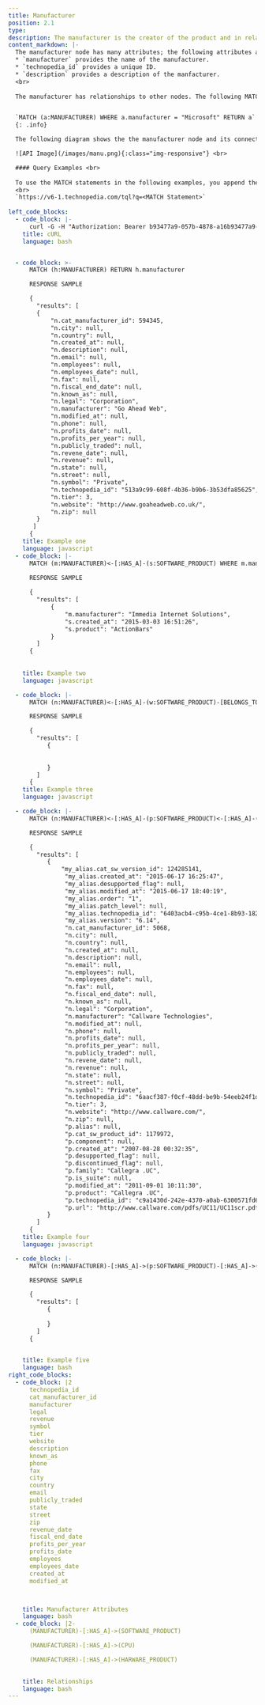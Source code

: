 ```yaml
---
title: Manufacturer
position: 2.1
type: 
description: The manufacturer is the creator of the product and in relationships the manufacturer is referred as `HAS_A`, for example, Microsoft is the manufacturer of, or it `HAS_A` a software product called Microsoft Word, and Adobe is the manufacturer of, or it `HAS_A` software product called Adobe Photoshop.
content_markdown: |-
  The manufacturer node has many attributes; the following attributes are popular attributes: 
  * `manufacturer` provides the name of the manufacturer.
  * `technopedia_id` provides a unique ID.
  * `description` provides a description of the manfacturer.
  <br>
 
  The manufacturer has relationships to other nodes. The following MATCH query returns information about the manufacturer called Microsoft. 


  `MATCH (a:MANUFACTURER) WHERE a.manufacturer = "Microsoft" RETURN a`
  {: .info}

  The following diagram shows the the manufacturer node and its connections to software, hardware, and CPU.

  ![API Image](/images/manu.png){:class="img-responsive"} <br>

  #### Query Examples <br>
    
  To use the MATCH statements in the following examples, you append the MATCH statement to the following tql endpoint and run a GET request from a API client or use cURL. <br>
  <br>
  `https://v6-1.technopedia.com/tql?q=<MATCH Statement>`
    
left_code_blocks:
  - code_block: |-
      curl -G -H "Authorization: Bearer b93477a9-057b-4878-a16b93477a9-057b-4878-a16f-d7f7d1f27a7af-d7f7d1f27a7a" "https://v6.technopedia.com/tql" --data-urlencode' "q=MATCH (h:MANUFACTURER) RETURN h.manufacturer"
    title: cURL 
    language: bash


  - code_block: >-
      MATCH (h:MANUFACTURER) RETURN h.manufacturer

      RESPONSE SAMPLE

      {
        "results": [
        {
            "n.cat_manufacturer_id": 594345,
            "n.city": null,
            "n.country": null,
            "n.created_at": null,
            "n.description": null,
            "n.email": null,
            "n.employees": null,
            "n.employees_date": null,
            "n.fax": null,
            "n.fiscal_end_date": null,
            "n.known_as": null,
            "n.legal": "Corporation",
            "n.manufacturer": "Go Ahead Web",
            "n.modified_at": null,
            "n.phone": null,
            "n.profits_date": null,
            "n.profits_per_year": null,
            "n.publicly_traded": null,
            "n.revene_date": null,
            "n.revenue": null,
            "n.state": null,
            "n.street": null,
            "n.symbol": "Private",
            "n.technopedia_id": "513a9c99-608f-4b36-b9b6-3b53dfa85625",
            "n.tier": 3,
            "n.website": "http://www.goaheadweb.co.uk/",
            "n.zip": null
        }
       ]
      {    
    title: Example one
    language: javascript
  - code_block: |-
      MATCH (m:MANUFACTURER)<-[:HAS_A]-(s:SOFTWARE_PRODUCT) WHERE m.manufacturer = "Immedia Internet Solutions" RETURN m.manufacturer, s.product, s.created_at
 
      RESPONSE SAMPLE

      {
        "results": [
            {
                "m.manufacturer": "Immedia Internet Solutions",
                "s.created_at": "2015-03-03 16:51:26",
                "s.product": "ActionBars"
            }
        ]
      {    
         
        
    title: Example two
    language: javascript

  - code_block: |-
      MATCH (n:MANUFACTURER)<-[:HAS_A]-(w:SOFTWARE_PRODUCT)-[BELONGS_TO]->(v:CATEGORY_2) RETURN n, w, v

      RESPONSE SAMPLE

      {
        "results": [
           {  
                
            
           }
        ]
      {    
    title: Example three
    language: javascript

  - code_block: |-
      MATCH (n:MANUFACTURER)<-[:HAS_A]-(p:SOFTWARE_PRODUCT)<-[:HAS_A]-(my_alias:SOFTWARE_VERSION) RETURN n, p, my_alias LIMIT 1

      RESPONSE SAMPLE

      {
        "results": [
           {   
               "my_alias.cat_sw_version_id": 124285141,
                "my_alias.created_at": "2015-06-17 16:25:47",
                "my_alias.desupported_flag": null,
                "my_alias.modified_at": "2015-06-17 18:40:19",
                "my_alias.order": "1",
                "my_alias.patch_level": null,
                "my_alias.technopedia_id": "6403acb4-c95b-4ce1-8b93-18218c66cc03",
                "my_alias.version": "6.14",
                "n.cat_manufacturer_id": 5068,
                "n.city": null,
                "n.country": null,
                "n.created_at": null,
                "n.description": null,
                "n.email": null,
                "n.employees": null,
                "n.employees_date": null,
                "n.fax": null,
                "n.fiscal_end_date": null,
                "n.known_as": null,
                "n.legal": "Corporation",
                "n.manufacturer": "Callware Technologies",
                "n.modified_at": null,
                "n.phone": null,
                "n.profits_date": null,
                "n.profits_per_year": null,
                "n.publicly_traded": null,
                "n.revene_date": null,
                "n.revenue": null,
                "n.state": null,
                "n.street": null,
                "n.symbol": "Private",
                "n.technopedia_id": "6aacf387-f0cf-48dd-be9b-54eeb24f1dbe",
                "n.tier": 3,
                "n.website": "http://www.callware.com/",
                "n.zip": null,
                "p.alias": null,
                "p.cat_sw_product_id": 1179972,
                "p.component": null,
                "p.created_at": "2007-08-28 00:32:35",
                "p.desupported_flag": null,
                "p.discontinued_flag": null,
                "p.family": "Callegra .UC",
                "p.is_suite": null,
                "p.modified_at": "2011-09-01 10:11:30",
                "p.product": "Callegra .UC",
                "p.technopedia_id": "c9a1430d-242e-4370-a0ab-6300571fd6ba",
                "p.url": "http://www.callware.com/pdfs/UC11/UC11scr.pdf"   
           }
        ]
      {    
    title: Example four
    language: javascript

  - code_block: |-
      MATCH (n:MANUFACTURER)-[:HAS_A]->(p:SOFTWARE_PRODUCT)-[:HAS_A]->(my_alias:SOFTWARE_VERSION) RETURN n, p, my_alias

      RESPONSE SAMPLE

      {
        "results": [
           {   
            
           }
        ]
      {    

      
    title: Example five
    language: bash
right_code_blocks:
  - code_block: |2
      technopedia_id
      cat_manufacturer_id
      manufacturer
      legal
      revenue
      symbol
      tier
      website
      description
      known_as
      phone
      fax
      city
      country
      email
      publicly_traded
      state
      street
      zip
      revenue_date
      fiscal_end_date
      profits_per_year
      profits_date
      employees
      employees_date
      created_at
      modified_at



    title: Manufacturer Attributes
    language: bash
  - code_block: |2-
      (MANUFACTURER)-[:HAS_A]->(SOFTWARE_PRODUCT)

      (MANUFACTURER)-[:HAS_A]->(CPU)

      (MANUFACTURER)-[:HAS_A]->(HARWARE_PRODUCT)

      
    title: Relationships
    language: bash
---
```


